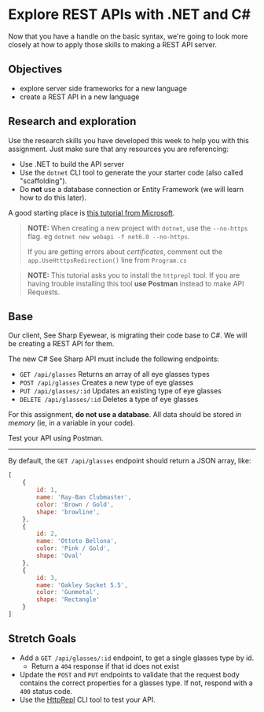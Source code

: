 # Explore REST APIs with .NET and C#

Now that you have a handle on the basic syntax, we're going to look more closely at how to apply those skills to making a REST API server.

## Objectives

- explore server side frameworks for a new language
- create a REST API in a new language

## Research and exploration

Use the research skills you have developed this week to help you with this assignment. Just make sure that any resources you are referencing:

- Use .NET to build the API server
- Use the `dotnet` CLI tool to generate the your starter code (also called "scaffolding").
- Do **not** use a database connection or Entity Framework (we will learn how to do this later).

A good starting place is [this tutorial from Microsoft](https://docs.microsoft.com/en-us/learn/modules/build-web-api-aspnet-core/).

> **NOTE:** When creating a new project with `dotnet`, use the `--no-https` flag. eg `dotnet new webapi -f net6.0 --no-https`. 
>
>  If you are getting errors about _certificates_, comment out the `app.UseHtttpsRedirection()` line from `Program.cs`

> **NOTE:** This tutorial asks you to install the `httprepl` tool. If you are having trouble installing this tool **use Postman** instead to make API Requests.

## Base

Our client, See Sharp Eyewear, is migrating their code base to C#. We will be creating a REST API for them.

The new C# See Sharp API must include the following endpoints:

- `GET /api/glasses` Returns an array of all eye glasses types
- `POST /api/glasses` Creates a new type of eye glasses
- `PUT /api/glasses/:id` Updates an existing type of eye glasses
- `DELETE /api/glasses/:id` Deletes a type of eye glasses

For this assignment, **do not use a database**. All data should be stored _in memory_ (ie, in a variable in your code).

Test your API using Postman.

----

By default, the `GET /api/glasses` endpoint should return a JSON array, like:

```js
[
    {
        id: 1,
        name: 'Ray-Ban Clubmaster',
        color: 'Brown / Gold',
        shape: 'browline',
    },
    {
        id: 2,
        name: 'Ottoto Bellona',
        color: 'Pink / Gold',
        shape: 'Oval'
    },
    {
        id: 3,
        name: 'Oakley Socket 5.5',
        color: 'Gunmetal',
        shape: 'Rectangle'
    }
]
```


## Stretch Goals

- Add a `GET /api/glasses/:id` endpoint, to get a single glasses type by id.
  - Return a `404` response if that id does not exist
- Update the `POST` and `PUT` endpoints to validate that the request body contains the correct properties for a glasses type. If not, respond with a `400` status code.
- Use the [HttpRepl](https://docs.microsoft.com/en-us/aspnet/core/web-api/http-repl/?view=aspnetcore-5.0&tabs=macos) CLI tool to test your API.
